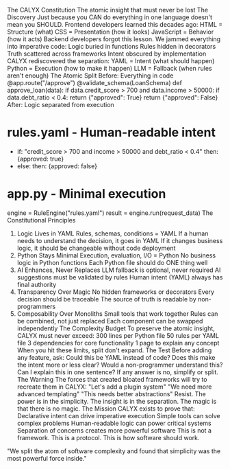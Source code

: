 The CALYX Constitution
The atomic insight that must never be lost
The Discovery
Just because you CAN do everything in one language doesn't mean you SHOULD.
Frontend developers learned this decades ago:
HTML = Structure (what)
CSS = Presentation (how it looks)
JavaScript = Behavior (how it acts)
Backend developers forgot this lesson. We jammed everything into imperative code:
Logic buried in functions
Rules hidden in decorators
Truth scattered across frameworks
Intent obscured by implementation
CALYX rediscovered the separation:
YAML = Intent (what should happen)
Python = Execution (how to make it happen)
LLM = Fallback (when rules aren't enough)
The Atomic Split
Before: Everything in code
@app.route("/approve")
@validate_schema(LoanSchema)
def approve_loan(data):
    if data.credit_score > 700 and data.income > 50000:
        if data.debt_ratio < 0.4:
            return {"approved": True}
    return {"approved": False}
After: Logic separated from execution
# rules.yaml - Human-readable intent
- if: "credit_score > 700 and income > 50000 and debt_ratio < 0.4"
  then: {approved: true}
- else: 
  then: {approved: false}
# app.py - Minimal execution
engine = RuleEngine("rules.yaml")
result = engine.run(request_data)
The Constitutional Principles
1. Logic Lives in YAML
Rules, schemas, conditions = YAML
If a human needs to understand the decision, it goes in YAML
If it changes business logic, it should be changeable without code deployment
2. Python Stays Minimal
Execution, evaluation, I/O = Python
No business logic in Python functions
Each Python file should do ONE thing well
3. AI Enhances, Never Replaces
LLM fallback is optional, never required
AI suggestions must be validated by rules
Human intent (YAML) always has final authority
4. Transparency Over Magic
No hidden frameworks or decorators
Every decision should be traceable
The source of truth is readable by non-programmers
5. Composability Over Monoliths
Small tools that work together
Rules can be combined, not just replaced
Each component can be swapped independently
The Complexity Budget
To preserve the atomic insight, CALYX must never exceed:
300 lines per Python file
50 rules per YAML file
3 dependencies for core functionality
1 page to explain any concept
When you hit these limits, split don't expand.
The Test
Before adding any feature, ask:
Could this be YAML instead of code?
Does this make the intent more or less clear?
Would a non-programmer understand this?
Can I explain this in one sentence?
If any answer is no, simplify or split.
The Warning
The forces that created bloated frameworks will try to recreate them in CALYX:
"Let's add a plugin system"
"We need more advanced templating"
"This needs better abstractions"
Resist.
The power is in the simplicity. The insight is in the separation. The magic is that there is no magic.
The Mission
CALYX exists to prove that:
Declarative intent can drive imperative execution
Simple tools can solve complex problems
Human-readable logic can power critical systems
Separation of concerns creates more powerful software
This is not a framework. This is a protocol. This is how software should work.

"We split the atom of software complexity and found that simplicity was the most powerful force inside."

